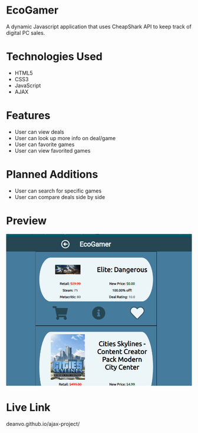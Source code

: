 # EcoGamer

A dynamic Javascript application that uses CheapShark API to keep track of digital PC sales.

# Technologies Used

* HTML5
* CSS3
* JavaScript
* AJAX

# Features

* User can view deals
* User can look up more info on deal/game
* User can favorite games
* User can view favorited games

# Planned Additions
* User can search for specific games
* User can compare deals side by side

# Preview
![preview](https://github.com/DeanVo/ajax-project/blob/master/img/ajax-project.gif)


# Live Link
deanvo.github.io/ajax-project/
